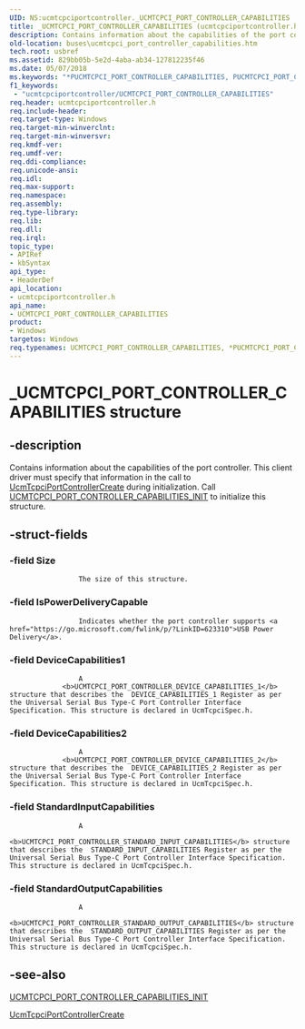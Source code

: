```yaml
---
UID: NS:ucmtcpciportcontroller._UCMTCPCI_PORT_CONTROLLER_CAPABILITIES
title: _UCMTCPCI_PORT_CONTROLLER_CAPABILITIES (ucmtcpciportcontroller.h)
description: Contains information about the capabilities of the port controller.
old-location: buses\ucmtcpci_port_controller_capabilities.htm
tech.root: usbref
ms.assetid: 829bb05b-5e2d-4aba-ab34-127812235f46
ms.date: 05/07/2018
ms.keywords: "*PUCMTCPCI_PORT_CONTROLLER_CAPABILITIES, PUCMTCPCI_PORT_CONTROLLER_CAPABILITIES, PUCMTCPCI_PORT_CONTROLLER_CAPABILITIES structure pointer [Buses], UCMTCPCI_PORT_CONTROLLER_CAPABILITIES, UCMTCPCI_PORT_CONTROLLER_CAPABILITIES structure [Buses], _UCMTCPCI_PORT_CONTROLLER_CAPABILITIES, buses.ucmtcpci_port_controller_capabilities, ucmtcpciportcontroller/PUCMTCPCI_PORT_CONTROLLER_CAPABILITIES, ucmtcpciportcontroller/UCMTCPCI_PORT_CONTROLLER_CAPABILITIES"
f1_keywords:
 - "ucmtcpciportcontroller/UCMTCPCI_PORT_CONTROLLER_CAPABILITIES"
req.header: ucmtcpciportcontroller.h
req.include-header: 
req.target-type: Windows
req.target-min-winverclnt: 
req.target-min-winversvr: 
req.kmdf-ver: 
req.umdf-ver: 
req.ddi-compliance: 
req.unicode-ansi: 
req.idl: 
req.max-support: 
req.namespace: 
req.assembly: 
req.type-library: 
req.lib: 
req.dll: 
req.irql: 
topic_type:
- APIRef
- kbSyntax
api_type:
- HeaderDef
api_location:
- ucmtcpciportcontroller.h
api_name:
- UCMTCPCI_PORT_CONTROLLER_CAPABILITIES
product:
- Windows
targetos: Windows
req.typenames: UCMTCPCI_PORT_CONTROLLER_CAPABILITIES, *PUCMTCPCI_PORT_CONTROLLER_CAPABILITIES
---
```


# _UCMTCPCI_PORT_CONTROLLER_CAPABILITIES structure


## -description


Contains information about the capabilities of the port controller.
             This client driver must specify that information in the call to <a href="https://docs.microsoft.com/windows-hardware/drivers/ddi/ucmtcpciportcontroller/nf-ucmtcpciportcontroller-ucmtcpciportcontrollercreate">UcmTcpciPortControllerCreate</a> during initialization. 
                 Call <a href="https://docs.microsoft.com/windows-hardware/drivers/ddi/ucmtcpciportcontroller/nf-ucmtcpciportcontroller-ucmtcpci_port_controller_capabilities_init">UCMTCPCI_PORT_CONTROLLER_CAPABILITIES_INIT</a> to initialize this structure.
             


## -struct-fields




### -field Size


                     The size of this structure.
                 


### -field IsPowerDeliveryCapable


                     Indicates whether the port controller supports <a href="https://go.microsoft.com/fwlink/p/?LinkID=623310">USB Power Delivery</a>.


### -field DeviceCapabilities1


                     A 
                 <b>UCMTCPCI_PORT_CONTROLLER_DEVICE_CAPABILITIES_1</b> structure that describes the  DEVICE_CAPABILITIES_1 Register as per the Universal Serial Bus Type-C Port Controller Interface Specification. This structure is declared in UcmTcpciSpec.h.


### -field DeviceCapabilities2


                     A 
                 <b>UCMTCPCI_PORT_CONTROLLER_DEVICE_CAPABILITIES_2</b> structure that describes the  DEVICE_CAPABILITIES_2 Register as per the Universal Serial Bus Type-C Port Controller Interface Specification. This structure is declared in UcmTcpciSpec.h.


### -field StandardInputCapabilities


                     A 
                 <b>UCMTCPCI_PORT_CONTROLLER_STANDARD_INPUT_CAPABILITIES</b> structure that describes the  STANDARD_INPUT_CAPABILITIES Register as per the Universal Serial Bus Type-C Port Controller Interface Specification. This structure is declared in UcmTcpciSpec.h.


### -field StandardOutputCapabilities


                     A 
                 <b>UCMTCPCI_PORT_CONTROLLER_STANDARD_OUTPUT_CAPABILITIES</b> structure that describes the  STANDARD_OUTPUT_CAPABILITIES Register as per the Universal Serial Bus Type-C Port Controller Interface Specification. This structure is declared in UcmTcpciSpec.h.


## -see-also




<a href="https://docs.microsoft.com/windows-hardware/drivers/ddi/ucmtcpciportcontroller/nf-ucmtcpciportcontroller-ucmtcpci_port_controller_capabilities_init">UCMTCPCI_PORT_CONTROLLER_CAPABILITIES_INIT</a>



<a href="https://docs.microsoft.com/windows-hardware/drivers/ddi/ucmtcpciportcontroller/nf-ucmtcpciportcontroller-ucmtcpciportcontrollercreate">UcmTcpciPortControllerCreate</a>
 

 


